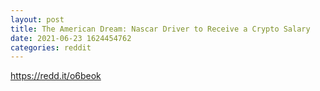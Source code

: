 ```yaml
--- 
layout: post 
title: The American Dream: Nascar Driver to Receive a Crypto Salary 
date: 2021-06-23 1624454762 
categories: reddit 
--- 
```

https://redd.it/o6beok